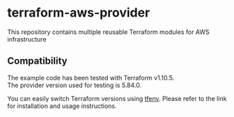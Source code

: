# terraform-aws-provider
This repository contains multiple reusable Terraform modules for AWS infrastructure

## Compatibility

The example code has been tested with Terraform v1.10.5.  
The provider version used for testing is 5.84.0.  

You can easily switch Terraform versions using [tfenv](https://github.com/tfutils/tfenv). Please refer to the link for installation and usage instructions.